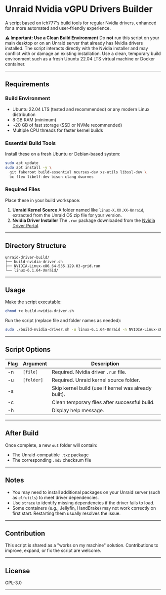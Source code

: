 # Unraid Nvidia vGPU Drivers Builder

A script based on ich777's build tools for regular Nvidia drivers, enhanced for a more automated and user-friendly experience.

**⚠️ Important: Use a Clean Build Environment**
Do **not** run this script on your main desktop or on an Unraid server that already has Nvidia drivers installed. The script interacts directly with the Nvidia installer and may conflict with or damage an existing installation. Use a clean, temporary build environment such as a fresh Ubuntu 22.04 LTS virtual machine or Docker container.

---

## Requirements

### Build Environment

* Ubuntu 22.04 LTS (tested and recommended) or any modern Linux distribution
* 8 GB RAM (minimum)
* \~20 GB of fast storage (SSD or NVMe recommended)
* Multiple CPU threads for faster kernel builds

### Essential Build Tools

Install these on a fresh Ubuntu or Debian-based system:

```bash
sudo apt update
sudo apt install -y \
  git fakeroot build-essential ncurses-dev xz-utils libssl-dev \
  bc flex libelf-dev bison clang dwarves
```

### Required Files

Place these in your build workspace:

1. **Unraid Kernel Source**
   A folder named like `linux-X.XX.XX-Unraid`, extracted from the Unraid OS zip file for your version.
2. **Nvidia Driver Installer**
   The `.run` package downloaded from the [Nvidia Driver Portal](https://www.nvidia.com/Download/index.aspx).

---

## Directory Structure

```
unraid-driver-build/
├── build-nvidia-driver.sh
├── NVIDIA-Linux-x86_64-535.129.03-grid.run
└── linux-6.1.64-Unraid/
```

---

## Usage

Make the script executable:

```bash
chmod +x build-nvidia-driver.sh
```

Run the script (replace file and folder names as needed):

```bash
sudo ./build-nvidia-driver.sh -u linux-6.1.64-Unraid -n NVIDIA-Linux-x86_64-535.129.03-grid.run
```

---

## Script Options

| Flag | Argument   | Description                                          |
| ---- | ---------- | ---------------------------------------------------- |
| -n   | `[file]`   | Required. Nvidia driver `.run` file.                 |
| -u   | `[folder]` | Required. Unraid kernel source folder.               |
| -s   |            | Skip kernel build (use if kernel was already built). |
| -c   |            | Clean temporary files after successful build.        |
| -h   |            | Display help message.                                |

---

## After Build

Once complete, a new `out` folder will contain:

* The Unraid-compatible `.txz` package
* The corresponding `.md5` checksum file

---

## Notes

* You may need to install additional packages on your Unraid server (such as `elfutils`) to meet driver dependencies.
* Use `strace` to identify missing dependencies if the driver fails to load.
* Some containers (e.g., Jellyfin, HandBrake) may not work correctly on first start. Restarting them usually resolves the issue.

---

## Contribution

This script is shared as a "works on my machine" solution. Contributions to improve, expand, or fix the script are welcome.

---

## License

GPL-3.0

---
